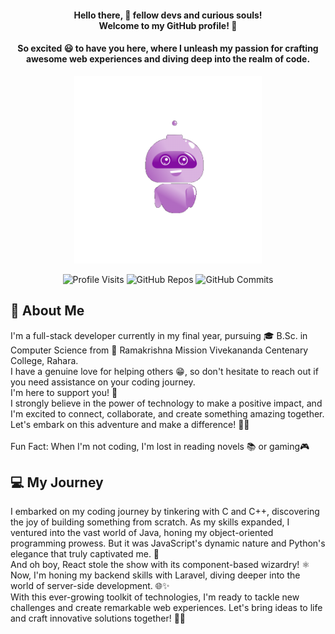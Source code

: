 <div align="center">
  <h1 style="font-size: inherit; margin-bottom: 0;">Hello there, 👋 fellow devs and curious souls!<br><span style="font-size: inherit;">Welcome to my GitHub profile! 🌟</span></h1>
</div>

<h4 align="center">So excited 😃 to have you here, where I unleash my passion for crafting awesome web experiences and diving deep into the realm of code.</h4>

<div align="center">
  <img src="./Hello.gif" alt="Hi" height="300">
</div>

<div align="center">
  <p align="center">
    <img src="https://komarev.com/ghpvc/?username=SayanDasDev" alt="Profile Visits">
    <img src="https://badges.pufler.dev/repos/SayanDasDev" alt="GitHub Repos">
    <img src="https://badges.pufler.dev/commits/monthly/SayanDasDev" alt="GitHub Commits">
  </p>
</div>

## 🚀 About Me
<p>
  I'm a full-stack developer currently in my final year, pursuing 🎓 B.Sc. in Computer Science from 🏫 Ramakrishna Mission Vivekananda Centenary College, Rahara.
<br>
  I have a genuine love for helping others 😁, so don't hesitate to reach out if you need assistance on your coding journey.<br> I'm here to support you! 🤝
<br>
  I strongly believe in the power of technology to make a positive impact, and I'm excited to connect, collaborate, and create something amazing together. Let's embark on this adventure and make a difference! 🌟🚀
<br><br>
  Fun Fact: When I'm not coding, I'm lost in reading novels 📚 or gaming🎮
</p>

## 💻 My Journey

<p>
I embarked on my coding journey by tinkering with C and C++, discovering the joy of building something from scratch. As my skills expanded, I ventured into the vast world of Java, honing my object-oriented programming prowess. But it was JavaScript's dynamic nature and Python's elegance that truly captivated me. 🚀
<br>
And oh boy, React stole the show with its component-based wizardry! ⚛️
<br>
Now, I'm honing my backend skills with Laravel, diving deeper into the world of server-side development. 🌐✨
<br>
With this ever-growing toolkit of technologies, I'm ready to tackle new challenges and create remarkable web experiences. Let's bring ideas to life and craft innovative solutions together! 💪🔥
</p>










  
  
